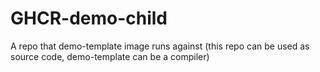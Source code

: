 # GHCR-demo-child
 A repo that demo-template image runs against (this repo can be used as source code, demo-template can be a compiler)
